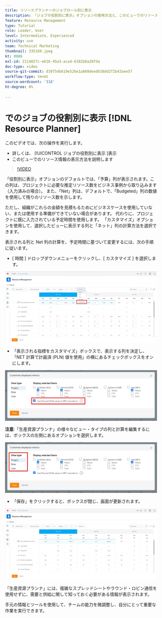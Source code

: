 ```yaml
---
title: リソースプランナーのジョブロール別に表示
description: 「ジョブの役割別に表示」オプションの使用方法と、このビューでのリソース情報の表示方法を参照してください。
feature: Resource Management
type: Tutorial
role: Leader, User
level: Intermediate, Experienced
activity: use
team: Technical Marketing
thumbnail: 335169.jpeg
kt: 8906
exl-id: 2114027c-e616-45a3-aca4-6382b6a20fda
doc-type: video
source-git-commit: d39754b619e526e1a869deedb38dd2f2b43aee57
workflow-type: tm+mt
source-wordcount: '318'
ht-degree: 0%

---
```


# でのジョブの役割別に表示 [!DNL Resource Planner]

このビデオでは、次の操作を実行します。

* 詳しくは、 [!UICONTROL ジョブの役割別に表示 ]表示
* このビューでのリソース情報の表示方法を説明します


>[!VIDEO](https://video.tv.adobe.com/v/335169/?quality=12)

「役割別に表示」オプションのデフォルトでは、「予算」列が表示されます。この列は、プロジェクトに必要な推定リソース数をビジネス事例から取り込みます（入力済みの場合）。 また、「Net」列は、デフォルトで、「Budgeted」列の数値を使用して残りのリソース数を示します。

ただし、組織がこれらの金額を見積もるためにビジネスケースを使用していない、または使用する準備ができていない場合があります。 代わりに、プロジェクトに既に入力されている予定時間を使用します。 「カスタマイズ」オプションを使用して、選択したビューに表示する列と「ネット」列の計算方法を選択できます。

表示される列と Net 列の計算を、予定時間に基づいて変更するには、次の手順に従います。

* [ 時間 ] ドロップダウンメニューをクリックし、[ カスタマイズ ] を選択します。

![ドロップダウンメニューの「カスタマイズ」オプション](assets/NetHours01.png)

* 「表示される指標をカスタマイズ」ボックスで、表示する列を決定し、「NET 計算で計画済 (PLN) 値を使用」の横にあるチェックボックスをオンにします。

![「NET 計算」オプションで計画値を使用](assets/NetHours02.png)

**注意**:「生産資源プランナ」の様々なビュー・タイプの列と計算を編集するには、ボックスの左側にあるオプションを選択します。

![表示タイプのオプション](assets/NetHours03.jpg)

* 「保存」をクリックすると、ボックスが閉じ、画面が更新されます。

![リソースプランナーツール](assets/NetHours04.jpg)

「生産資源プランナ」には、複雑なスプレッドシートやラウンド・ロビン通信を使用せずに、需要と供給に関して知っておく必要がある情報が表示されます。

手元の情報とツールを使用して、チームの能力を微調整し、自分にとって重要な作業を実行できます。
